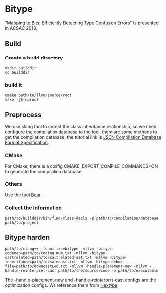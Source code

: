 # Bitype

"Mapping to Bits: Efficiently Detecting Type Confusion Errors" is presented in ACSAC 2018.

## Build

### Create a build directory

```
mkdir builddir
cd builddir
```

### build it

```
cmake path/to/llvm/source/root
make -j$(nproc)
```

## Preprocess

We use clang tool to collect the class inheritance relationship, so we need configure the compilation database to the tool, there are some methods to get the compilation database, the tutorial link is [JSON Compilation Database Format Specification](https://clang.llvm.org/docs/JSONCompilationDatabase.html).

### CMake

For CMake, there is a config CMAKE_EXPORT_COMPILE_COMMANDS=ON to generate the compilation database

### Others

Use the tool [Bear](https://github.com/rizsotto/Bear).

### Collect the Information

```
path/to/builddir/bin/find-class-decls -p path/to/compilation/database path/to/project
```

## Bitype harden

```
path/to/clang++ -fsanitize=bitype -mllvm -bitype-codemap=path/to/coding-num.txt -mllvm -bitype-castrelated=path/to/castrelated-set.txt -mllvm -bitype-inheritance=path/to/safecast.txt -mllvm -bitype-debug-file=path/to/downcastLoc.txt -mllvm -handle-placement-new -mllvm -handle-reinterpret-cast path/to/the/source/code -o path/to/executable
```

The -handle-placement-new and -handle-reinterpret-cast configs are the optimization configs. We reference them from [Hextype](https://github.com/HexHive/HexType)
